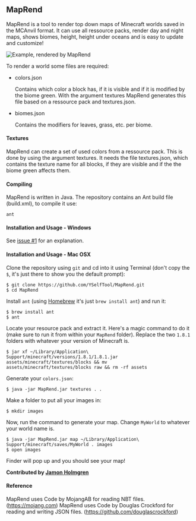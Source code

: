 ## MapRend
MapRend is a tool to render top down maps of Minecraft worlds saved in the MCAnvil format.
It can use all ressource packs, render day and night maps, shows biomes, height, height under oceans and is easy to update and customize! 

![Example, rendered by MapRend](http://tooldev.de/downloads/Arandur-day.png)
 
To render a world some files are required:

* colors.json
  
  Contains which color a block has, if it is visible and if it is modified by the biome green.
  With the argument textures MapRend generates this file based on a ressource pack and textures.json.
  
* biomes.json
  
  Contains the modifiers for leaves, grass, etc. per biome.

#### Textures
MapRend can create a set of used colors from a ressource pack. This is done by using the argument textures. It needs the file textures.json, which contains the texture name for all blocks, if they are visible and if the the biome green affects them.  
   
#### Compiling
MapRend is written in Java. The repository contains an Ant build file (build.xml), to compile it use:

    ant

#### Installation and Usage - Windows

See [issue #1](https://github.com/YSelfTool/MapRend/issues/1) for an explanation.

#### Installation and Usage - Mac OSX

Clone the repository using `git` and cd into it using Terminal (don't copy the `$`, it's just there to show you the default prompt):

```sh-session
$ git clone https://github.com/YSelfTool/MapRend.git
$ cd MapRend
```

Install `ant` (using [Homebrew](http://brew.sh/) it's just `brew install ant`) and run it:

```sh-session
$ brew install ant
$ ant
```

Locate your resource pack and extract it. Here's a magic command to do it (make sure to run it from within your `MapRend` folder). Replace the two `1.8.1` folders with whatever your version of Minecraft is.

```sh-session
$ jar xf ~/Library/Application\ Support/minecraft/versions/1.8.1/1.8.1.jar assets/minecraft/textures/blocks && mv assets/minecraft/textures/blocks raw && rm -rf assets
```

Generate your `colors.json`:

```sh-session
$ java -jar MapRend.jar textures . .
```

Make a folder to put all your images in:

```sh-session
$ mkdir images
```

Now, run the command to generate your map. Change `MyWorld` to whatever your world name is.

```sh-session
$ java -jar MapRend.jar map ~/Library/Application\ Support/minecraft/saves/MyWorld . images
$ open images
```

Finder will pop up and you should see your map!

**Contributed by [Jamon Holmgren](https://github.com/jamonholmgren)**


#### Reference

MapRend uses Code by MojangAB for reading NBT files. (https://mojang.com)
MapRend uses Code by Douglas Crockford for reading and writing JSON files. (https://github.com/douglascrockford) 
 
